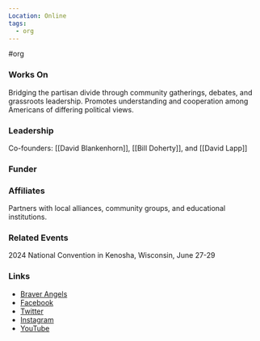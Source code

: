 ```yaml
---
Location: Online
tags:
  - org
---
```

#org

### Works On
Bridging the partisan divide through community gatherings, debates, and grassroots leadership. Promotes understanding and cooperation among Americans of differing political views.

### Leadership
Co-founders: [[David Blankenhorn]], [[Bill Doherty]], and [[David Lapp]]

### Funder

### Affiliates
Partners with local alliances, community groups, and educational institutions.

### Related Events
2024 National Convention in Kenosha, Wisconsin, June 27-29

### Links
- [Braver Angels](https://braverangels.org/)
- [Facebook](https://facebook.com/braverangels)
- [Twitter](https://twitter.com/braverangels)
- [Instagram](https://instagram.com/braverangels)
- [YouTube](https://youtube.com/braverangels)
